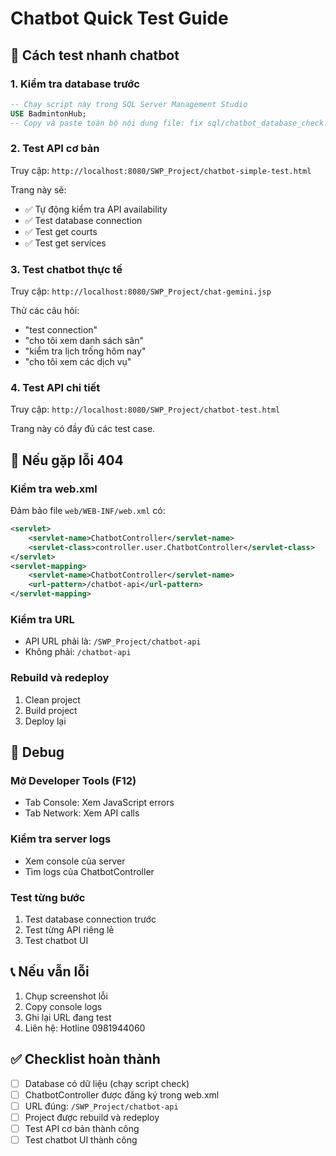 # Chatbot Quick Test Guide

## 🚀 Cách test nhanh chatbot

### 1. Kiểm tra database trước
```sql
-- Chạy script này trong SQL Server Management Studio
USE BadmintonHub;
-- Copy và paste toàn bộ nội dung file: fix sql/chatbot_database_check.sql
```

### 2. Test API cơ bản
Truy cập: `http://localhost:8080/SWP_Project/chatbot-simple-test.html`

Trang này sẽ:
- ✅ Tự động kiểm tra API availability
- ✅ Test database connection
- ✅ Test get courts
- ✅ Test get services

### 3. Test chatbot thực tế
Truy cập: `http://localhost:8080/SWP_Project/chat-gemini.jsp`

Thử các câu hỏi:
- "test connection"
- "cho tôi xem danh sách sân"
- "kiểm tra lịch trống hôm nay"
- "cho tôi xem các dịch vụ"

### 4. Test API chi tiết
Truy cập: `http://localhost:8080/SWP_Project/chatbot-test.html`

Trang này có đầy đủ các test case.

## 🔧 Nếu gặp lỗi 404

### Kiểm tra web.xml
Đảm bảo file `web/WEB-INF/web.xml` có:
```xml
<servlet>
    <servlet-name>ChatbotController</servlet-name>
    <servlet-class>controller.user.ChatbotController</servlet-class>
</servlet>
<servlet-mapping>
    <servlet-name>ChatbotController</servlet-name>
    <url-pattern>/chatbot-api</url-pattern>
</servlet-mapping>
```

### Kiểm tra URL
- API URL phải là: `/SWP_Project/chatbot-api`
- Không phải: `/chatbot-api`

### Rebuild và redeploy
1. Clean project
2. Build project
3. Deploy lại

## 🐛 Debug

### Mở Developer Tools (F12)
- Tab Console: Xem JavaScript errors
- Tab Network: Xem API calls

### Kiểm tra server logs
- Xem console của server
- Tìm logs của ChatbotController

### Test từng bước
1. Test database connection trước
2. Test từng API riêng lẻ
3. Test chatbot UI

## 📞 Nếu vẫn lỗi

1. Chụp screenshot lỗi
2. Copy console logs
3. Ghi lại URL đang test
4. Liên hệ: Hotline 0981944060

## ✅ Checklist hoàn thành

- [ ] Database có dữ liệu (chạy script check)
- [ ] ChatbotController được đăng ký trong web.xml
- [ ] URL đúng: `/SWP_Project/chatbot-api`
- [ ] Project được rebuild và redeploy
- [ ] Test API cơ bản thành công
- [ ] Test chatbot UI thành công 